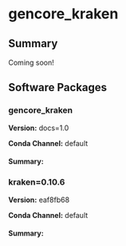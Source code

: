 # gencore_kraken
## Summary

Coming soon!

## Software Packages

### gencore_kraken
**Version:** docs=1.0

**Conda Channel:** default

#### Summary:




### kraken=0.10.6
**Version:** eaf8fb68

**Conda Channel:** default

#### Summary:




